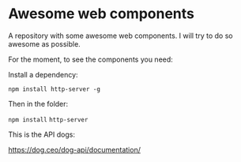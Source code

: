 # Awesome web components
A repository with some awesome web components. I will try to do so awesome as possible.

For the moment, to see the components you need:

Install a dependency:

```npm install http-server -g```

Then in the folder:

```npm install```
```http-server```

This is the API dogs:

https://dog.ceo/dog-api/documentation/
